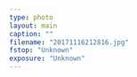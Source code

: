 ```yaml
---
type: photo
layout: main
caption: ""
filename: "20171116212816.jpg"
fstop: "Unknown"
exposure: "Unknown"
---
```

